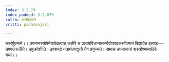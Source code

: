 ```yaml
---
index: 3.2.79
index_padded: 3.2.079
sutra: कर्त्तर्युपमाने
vritti: padamanjari

---
```

कर्त्तर्युपमाने।। उपमानस्योपेमेयापेक्षत्वात् कर्तरि च प्रत्ययविधानात्तस्यैवोपपदकर्त्तोपमानं विज्ञायेत इत्याह---उपपदकर्त्तेति। उष्ट्रक्रोशीति।
इवशब्दो गतार्थत्वाद्वृत्तौ नैव प्रयुज्यते।
समास उपमानानां शस्त्रीश्यामादिके यथा।।